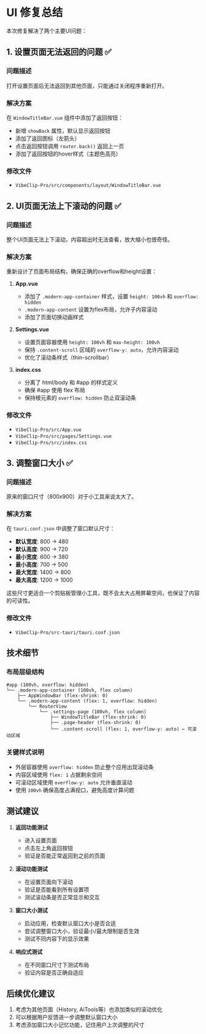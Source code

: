# UI 修复总结

本次修复解决了两个主要UI问题：

## 1. 设置页面无法返回的问题 ✅

### 问题描述
打开设置页面后无法返回到其他页面，只能通过关闭程序重新打开。

### 解决方案
在 `WindowTitleBar.vue` 组件中添加了返回按钮：
- 新增 `showBack` 属性，默认显示返回按钮
- 添加了返回图标（左箭头）
- 点击返回按钮调用 `router.back()` 返回上一页
- 添加了返回按钮的hover样式（主题色高亮）

### 修改文件
- `VibeClip-Pro/src/components/layout/WindowTitleBar.vue`

## 2. UI页面无法上下滚动的问题 ✅

### 问题描述
整个UI页面无法上下滚动，内容超出时无法查看，放大缩小也很奇怪。

### 解决方案
重新设计了页面布局结构，确保正确的overflow和height设置：

1. **App.vue**
   - 添加了 `.modern-app-container` 样式，设置 `height: 100vh` 和 `overflow: hidden`
   - `.modern-app-content` 设置为flex布局，允许子内容滚动
   - 添加了页面切换动画样式

2. **Settings.vue**
   - 设置页面容器使用 `height: 100vh` 和 `max-height: 100vh`
   - 保持 `.content-scroll` 区域的 `overflow-y: auto`，允许内容滚动
   - 优化了滚动条样式（thin-scrollbar）

3. **index.css**
   - 分离了 html/body 和 #app 的样式定义
   - 确保 #app 使用 flex 布局
   - 保持根元素的 `overflow: hidden` 防止双滚动条

### 修改文件
- `VibeClip-Pro/src/App.vue`
- `VibeClip-Pro/src/pages/Settings.vue`
- `VibeClip-Pro/src/index.css`

## 3. 调整窗口大小 ✅

### 问题描述
原来的窗口尺寸（800x900）对于小工具来说太大了。

### 解决方案
在 `tauri.conf.json` 中调整了窗口默认尺寸：
- **默认宽度**: 800 → 480
- **默认高度**: 900 → 720
- **最小宽度**: 600 → 380
- **最小高度**: 700 → 500
- **最大宽度**: 1400 → 800
- **最大高度**: 1200 → 1000

这些尺寸更适合一个剪贴板管理小工具，既不会太大占用屏幕空间，也保证了内容的可读性。

### 修改文件
- `VibeClip-Pro/src-tauri/tauri.conf.json`

## 技术细节

### 布局层级结构
```
#app (100vh, overflow: hidden)
└── .modern-app-container (100vh, flex column)
    ├── AppWindowBar (flex-shrink: 0)
    └── .modern-app-content (flex: 1, overflow: hidden)
        └── RouterView
            └── .settings-page (100vh, flex column)
                ├── WindowTitleBar (flex-shrink: 0)
                ├── .page-header (flex-shrink: 0)
                └── .content-scroll (flex: 1, overflow-y: auto) ← 可滚动区域
```

### 关键样式说明
- 外层容器使用 `overflow: hidden` 防止整个应用出现滚动条
- 内容区域使用 `flex: 1` 占据剩余空间
- 可滚动区域使用 `overflow-y: auto` 允许垂直滚动
- 使用 `100vh` 确保高度占满视口，避免高度计算问题

## 测试建议

1. **返回功能测试**
   - 进入设置页面
   - 点击左上角返回按钮
   - 验证是否能正常返回到之前的页面

2. **滚动功能测试**
   - 在设置页面向下滚动
   - 验证是否能看到所有设置项
   - 测试滚动条是否正常显示和交互

3. **窗口大小测试**
   - 启动应用，检查默认窗口大小是否合适
   - 尝试调整窗口大小，验证最小/最大限制是否生效
   - 测试不同内容下的显示效果

4. **响应式测试**
   - 在不同窗口尺寸下测试布局
   - 验证内容是否正确自适应

## 后续优化建议

1. 考虑为其他页面（History, AiTools等）也添加类似的滚动优化
2. 可以根据用户反馈进一步调整默认窗口大小
3. 考虑添加窗口大小记忆功能，记住用户上次调整的尺寸

